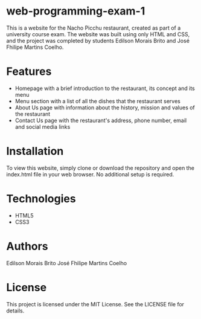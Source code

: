 # web-programming-exam-1

This is a website for the Nacho Picchu restaurant, created as part of a university course exam. The website was built using only HTML and CSS, and the project was completed by students Edilson Morais Brito and José Fhilipe Martins Coelho.

# Features
<ul>
  <li>Homepage with a brief introduction to the restaurant, its concept and its menu</li>
  <li>Menu section with a list of all the dishes that the restaurant serves</li>
  <li>About Us page with information about the history, mission and values of the restaurant</li>
  <li>Contact Us page with the restaurant's address, phone number, email and social media links</li>
</ul>


# Installation
To view this website, simply clone or download the repository and open the index.html file in your web browser. No additional setup is required.

# Technologies
<ul>
  <li>HTML5</li>
  <li>CSS3</li>
</ul>


# Authors
Edilson Morais Brito
José Fhilipe Martins Coelho

# License
This project is licensed under the MIT License. See the LICENSE file for details.
